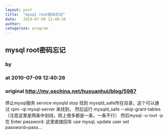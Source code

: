 ```yaml
---
layout: post
title:  "mysql root密码忘记"
date:   2010-07-09 12:40:26
author: 
categories: program
---
```


## mysql root密码忘记
### by 
### at 2010-07-09 12:40:26
### original <http://my.oschina.net/huxuanhui/blog/5987>

停止mysql服务 service mysqld stop
找到 mysqld_safe所在目录，这个可以通过 rpm -ql mysql-server 来找到，
然后运行 mysqld_safe --skip-grant-tables （注意这里是两条中划线，网上很多都是一条，一条不行）
然后mysql -u root -p
在 Enter password: 这里直接回车
use mysql;
update user set password=pass...